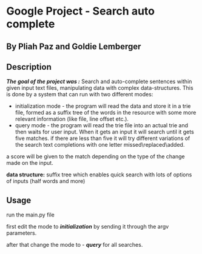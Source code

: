 # Google Project - Search auto complete

## By Pliah Paz and Goldie Lemberger

## Description

***The goal of the project was :***
Search and auto-complete sentences within given input text files, 
manipulating data with complex data-structures.
This is done by a system that can run with two different modes:
* initialization mode - the program will read the data and store 
  it in a trie file,
  formed as a suffix tree of the words in the resource
with some more relevant information (like file, line offset etc.).
* query mode - the program will read the trie file into an actual
  trie and then waits for user input.
  When it
gets an input it will search until it gets five matches. 
  if there are less than five it will try  different variations 
  of the search text completions 
  with one letter missed\replaced\added.
  
a score will be given to the match depending on the type of the
change made on the input.


**data structure:**
 suffix tree which enables quick search with lots 
 of options of inputs (half words and more)

## Usage

run the main.py file

first edit the mode to ***initialization*** by sending it through the argv parameters.

after that change the mode to - ***query*** for all searches.
